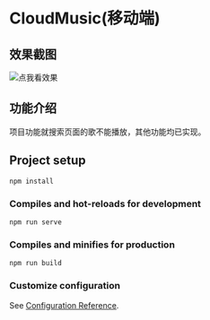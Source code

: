 # CloudMusic(移动端)

## 效果截图
![点我看效果](https://github.com/CoderWqk/githubImg/blob/master/CloudMusic/CloudMusic.png)

## 功能介绍
项目功能就搜索页面的歌不能播放，其他功能均已实现。
## Project setup
```
npm install
```

### Compiles and hot-reloads for development
```
npm run serve
```

### Compiles and minifies for production
```
npm run build
```

### Customize configuration
See [Configuration Reference](https://cli.vuejs.org/config/).
